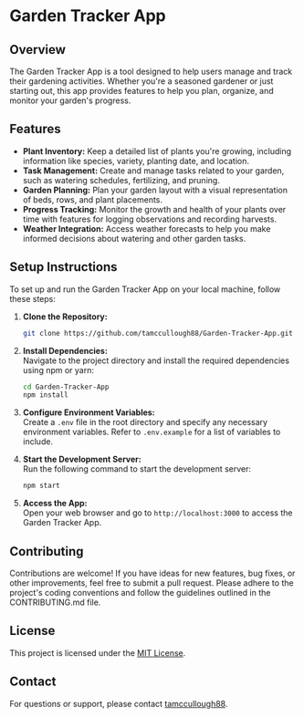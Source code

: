 # Garden Tracker App

## Overview
The Garden Tracker App is a tool designed to help users manage and track their gardening activities. Whether you're a seasoned gardener or just starting out, this app provides features to help you plan, organize, and monitor your garden's progress.

## Features
- **Plant Inventory:** Keep a detailed list of plants you're growing, including information like species, variety, planting date, and location.
- **Task Management:** Create and manage tasks related to your garden, such as watering schedules, fertilizing, and pruning.
- **Garden Planning:** Plan your garden layout with a visual representation of beds, rows, and plant placements.
- **Progress Tracking:** Monitor the growth and health of your plants over time with features for logging observations and recording harvests.
- **Weather Integration:** Access weather forecasts to help you make informed decisions about watering and other garden tasks.

## Setup Instructions
To set up and run the Garden Tracker App on your local machine, follow these steps:

1. **Clone the Repository:**  
   ```bash
   git clone https://github.com/tamccullough88/Garden-Tracker-App.git
   ```

2. **Install Dependencies:**  
   Navigate to the project directory and install the required dependencies using npm or yarn:
   ```bash
   cd Garden-Tracker-App
   npm install
   ```

3. **Configure Environment Variables:**  
   Create a `.env` file in the root directory and specify any necessary environment variables. Refer to `.env.example` for a list of variables to include.

4. **Start the Development Server:**  
   Run the following command to start the development server:
   ```bash
   npm start
   ```

5. **Access the App:**  
   Open your web browser and go to `http://localhost:3000` to access the Garden Tracker App.

## Contributing
Contributions are welcome! If you have ideas for new features, bug fixes, or other improvements, feel free to submit a pull request. Please adhere to the project's coding conventions and follow the guidelines outlined in the CONTRIBUTING.md file.

## License
This project is licensed under the [MIT License](LICENSE).

## Contact
For questions or support, please contact [tamccullough88](https://github.com/tamccullough88).
